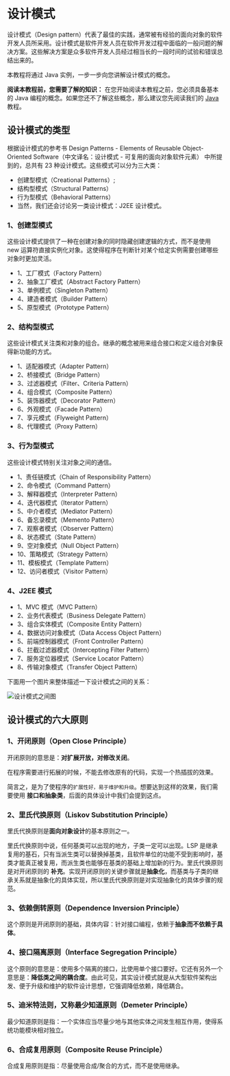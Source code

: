 # 设计模式

设计模式（Design pattern）代表了最佳的实践，通常被有经验的面向对象的软件开发人员所采用。设计模式是软件开发人员在软件开发过程中面临的一般问题的解决方案。这些解决方案是众多软件开发人员经过相当长的一段时间的试验和错误总结出来的。

本教程将通过 Java 实例，一步一步向您讲解设计模式的概念。

**阅读本教程前，您需要了解的知识：**
在您开始阅读本教程之前，您必须具备基本的 Java 编程的概念。如果您还不了解这些概念，那么建议您先阅读我们的 [Java](https://www.runoob.com/java/java-tutorial.html) 教程。

## 设计模式的类型

根据设计模式的参考书 Design Patterns - Elements of Reusable Object-Oriented Software（中文译名：设计模式 - 可复用的面向对象软件元素） 中所提到的，总共有 23 种设计模式。这些模式可以分为三大类：

* 创建型模式（Creational Patterns）;
* 结构型模式（Structural Patterns）
* 行为型模式（Behavioral Patterns）
* 当然，我们还会讨论另一类设计模式：J2EE 设计模式。

### 1、创建型模式

这些设计模式提供了一种在创建对象的同时隐藏创建逻辑的方式，而不是使用 new 运算符直接实例化对象。这使得程序在判断针对某个给定实例需要创建哪些对象时更加灵活。

* 1、工厂模式（Factory Pattern）
* 2、抽象工厂模式（Abstract Factory Pattern）
* 3、单例模式（Singleton Pattern）
* 4、建造者模式（Builder Pattern）
* 5、原型模式（Prototype Pattern）

### 2、结构型模式

这些设计模式关注类和对象的组合。继承的概念被用来组合接口和定义组合对象获得新功能的方式。

* 1、适配器模式（Adapter Pattern）
* 2、桥接模式（Bridge Pattern）
* 3、过滤器模式（Filter、Criteria Pattern）
* 4、组合模式（Composite Pattern）
* 5、装饰器模式（Decorator Pattern）
* 6、外观模式（Facade Pattern）
* 7、享元模式（Flyweight Pattern）
* 8、代理模式（Proxy Pattern）

### 3、行为型模式

这些设计模式特别关注对象之间的通信。

* 1、责任链模式（Chain of Responsibility Pattern）
* 2、命令模式（Command Pattern）
* 3、解释器模式（Interpreter Pattern）
* 4、迭代器模式（Iterator Pattern）
* 5、中介者模式（Mediator Pattern）
* 6、备忘录模式（Memento Pattern）
* 7、观察者模式（Observer Pattern）
* 8、状态模式（State Pattern）
* 9、空对象模式（Null Object Pattern）
* 10、策略模式（Strategy Pattern）
* 11、模板模式（Template Pattern）
* 12、访问者模式（Visitor Pattern）

### 4、J2EE 模式

* 1、MVC 模式（MVC Pattern）
* 2、业务代表模式（Business Delegate Pattern）
* 3、组合实体模式（Composite Entity Pattern）
* 4、数据访问对象模式（Data Access Object Pattern）
* 5、前端控制器模式（Front Controller Pattern）
* 6、拦截过滤器模式（Intercepting Filter Pattern）
* 7、服务定位器模式（Service Locator Pattern）
* 8、传输对象模式（Transfer Object Pattern）

下面用一个图片来整体描述一下设计模式之间的关系：

![设计模式之间图](/blog/images/designPattern/designPattern1.jpg)

## 设计模式的六大原则

### 1、开闭原则（Open Close Principle）

开闭原则的意思是：**对扩展开放，对修改关闭**。

在程序需要进行拓展的时候，不能去修改原有的代码，实现一个热插拔的效果。

简言之，是为了使程序的`扩展性好，易于维护和升级`。想要达到这样的效果，我们需要使用 **接口和抽象类**，后面的具体设计中我们会提到这点。

### 2、里氏代换原则（Liskov Substitution Principle）

里氏代换原则是**面向对象设计**的基本原则之一。 

里氏代换原则中说，任何基类可以出现的地方，子类一定可以出现。LSP 是继承复用的基石，只有当派生类可以替换掉基类，且软件单位的功能不受到影响时，基类才能真正被复用，而派生类也能够在基类的基础上增加新的行为。里氏代换原则是对开闭原则的 **补充**。实现开闭原则的关键步骤就是**抽象化**，而基类与子类的继承关系就是抽象化的具体实现，所以里氏代换原则是对实现抽象化的具体步骤的规范。

### 3、依赖倒转原则（Dependence Inversion Principle）

这个原则是开闭原则的基础，具体内容：针对接口编程，依赖于**抽象而不依赖于具体**。

### 4、接口隔离原则（Interface Segregation Principle）

这个原则的意思是：使用多个隔离的接口，比使用单个接口要好。它还有另外一个意思是：**降低类之间的耦合度**。由此可见，其实设计模式就是从大型软件架构出发、便于升级和维护的软件设计思想，它强调降低依赖，降低耦合。

### 5、迪米特法则，又称最少知道原则（Demeter Principle）

最少知道原则是指：一个实体应当尽量少地与其他实体之间发生相互作用，使得系统功能模块相对独立。

### 6、合成复用原则（Composite Reuse Principle）

合成复用原则是指：尽量使用合成/聚合的方式，而不是使用继承。
